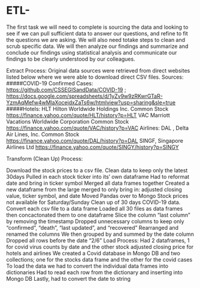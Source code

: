 # ETL-
The first task we will need to complete is sourcing the data and looking to see if we can pull sufficient data to answer our questions, and refine to fit the questions we are asking.  We will also need totake steps to clean and scrub specific data. We will then analyze our findings and summarize and conclude our findings using statistical analysis and communicate our findings to be clearly understood by our colleagues.



Extract Process: 
Original data sources were retrieved from direct websites listed below where we were able to download direct CSV files.
Sources:
#####COVID-19 Confirmed Cases: 
https://github.com/CSSEGISandData/COVID-19 ; https://docs.google.com/spreadsheets/d/1yZv9w9zRKwrGTaR-YzmAqMefw4wMlaXocejdxZaTs6w/htmlview?usp=sharing&sle=true
#####Hotels: 
HLT Hilton Worldwide Holdings Inc. Common Stock
https://finance.yahoo.com/quote/HLT/history?p=HLT
VAC Marriott Vacations Worldwide Corporation Common Stock
https://finance.yahoo.com/quote/VAC/history?p=VAC
Airlines: 
DAL , Delta Air Lines, Inc. Common Stock
https://finance.yahoo.com/quote/DAL/history?p=DAL
SINGF, Singapore Airlines Ltd
https://finance.yahoo.com/quote/SINGY/history?p=SINGY


Transform (Clean Up) Process: 

Download the stock prices to a csv file. 
Clean data to keep only the latest 30days
Pulled in each stock ticker into its’ own dataframe
Had to reformat date and bring in ticker symbol
Merged all data frames together
Created a new dataframe from the large merged to only bring in: adjusted closing value, ticker symbol, and date
Moved Pandas over to Mongo
Stock prices not available for Saturday/Sunday 
Clean up of 30 days COVID-19 data. 
Convert each csv file to a data frame
Loaded all 30 files as data frames then concactonated them to one dataframe 
Slice the column “last column” by removing the timestamp
Dropped unnecessary columns to keep only “confirmed”, “death”, “last updated”, and “recovered”
Rearranged and renamed the columns
We then grouped by and summed by the date column
Dropped all rows before the date “2/6”
Load Process: 
Had 2 dataframes, 1 for covid virus counts by date and the other stock adjusted closing price for hotels and airlines
We created a Covid database in Mongo DB and two collections; one for the stocks data frame and the other for the covid cases
To load the data we had to convert the individual data frames into dictionaries
Had to read each row from the dictionary and inserting into Mongo DB
Lastly, had to convert the date to string

